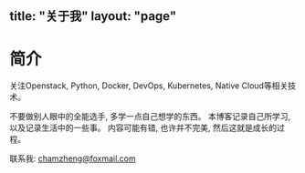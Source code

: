 title: "关于我"
layout: "page"
---

# 简介
关注Openstack, Python, Docker, DevOps, Kubernetes, Native Cloud等相关技术。

不要做别人眼中的全能选手, 多学一点自己想学的东西。
本博客记录自己所学习, 以及记录生活中的一些事。
内容可能有错, 也许并不完美, 然后这就是成长的过程。

联系我: chamzheng@foxmail.com
